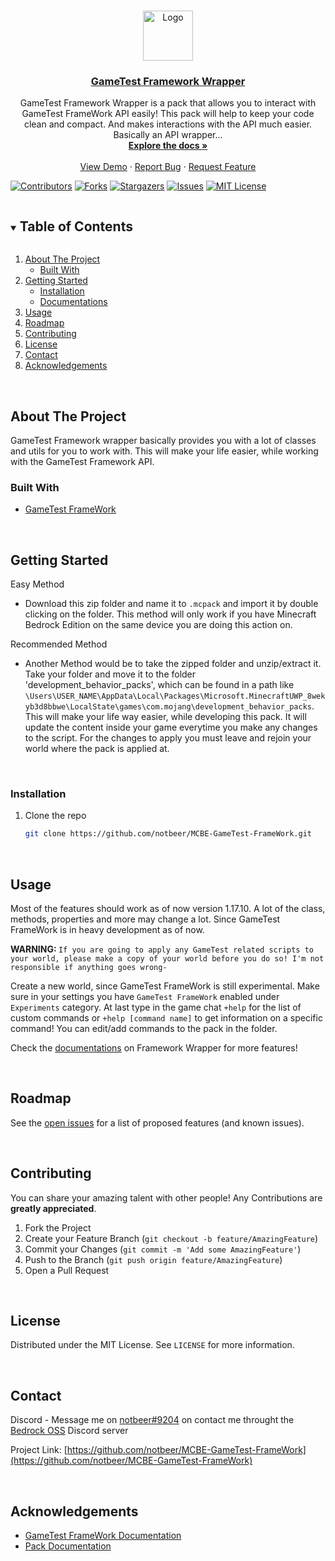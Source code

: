 <!--
This README.md template was NOT orginally created by me(notbeer)! This is a fork of:
https://github.com/othneildrew/Best-README-Template
-->


<!-- PROJECT LOGO -->
<br />
<p align="center">
<a href="https://github.com/notbeer/MCBE-GameTest-FrameWork">
    <img src="https://camo.githubusercontent.com/2cfb14ae080080e092ff1e37841ba04f7ee1ae6ac19be3503f995bf2e90c9479/68747470733a2f2f736372756d6f72672d776562736974652d70726f642e73332e616d617a6f6e6177732e636f6d2f64727570616c2f696e6c696e652d696d616765732f323031382d30392f556e6465727374616e64696e67253230616e642532304170706c79696e67253230536372756d2e706e67" alt="Logo" width="80" height="80">
  </a>
  <h3 align="center"><u>GameTest Framework Wrapper</u></h3>

  <p align="center">
    GameTest Framework Wrapper is a pack that allows you to interact with GameTest FrameWork API easily! This pack will help to keep your code clean and compact. And makes interactions with the API much easier. Basically an API wrapper...
    <br />
    <a href="https://github.com/notbeer/MCBE-GameTest-FrameWork/blob/main/DOCS/DOCS.md"><strong>Explore the docs »</strong></a>
    <br />
    <br />
    <a href="https://github.com/notbeer/MCBE-GameTest-FrameWork">View Demo</a>
    ·
    <a href="https://github.com/notbeer/MCBE-GameTest-FrameWork/issues">Report Bug</a>
    ·
    <a href="https://github.com/notbeer/MCBE-GameTest-FrameWork/issues">Request Feature</a>
  </p>
</p>

  [![Contributors][contributors-shield]][contributors-url]
  [![Forks][forks-shield]][forks-url]
  [![Stargazers][stars-shield]][stars-url]
  [![Issues][issues-shield]][issues-url]
  [![MIT License][license-shield]][license-url]

<!-- TABLE OF CONTENTS -->
<details open="open">
  <summary><h2 style="display: inline-block">Table of Contents</h2></summary>
  <ol>
    <li>
      <a href="#about-the-project">About The Project</a>
      <ul>
        <li><a href="#built-with">Built With</a></li>
      </ul>
    </li>
    <li>
      <a href="#getting-started">Getting Started</a>
      <ul>
        <li><a href="#installation">Installation</a></li>
      </ul>
      <ul>
        <li><a href="https://github.com/notbeer/MCBE-GameTest-FrameWork/blob/main/DOCS/DOCS.md">Documentations</a></li>
      </ul>
    </li>
    <li><a href="#usage">Usage</a></li>
    <li><a href="#roadmap">Roadmap</a></li>
    <li><a href="#contributing">Contributing</a></li>
    <li><a href="#license">License</a></li>
    <li><a href="#contact">Contact</a></li>
    <li><a href="#acknowledgements">Acknowledgements</a></li>
  </ol>
</details>



<!-- ABOUT THE PROJECT -->
<br />

## About The Project

  GameTest Framework wrapper basically provides you with a lot of classes and utils for you to work with. This will make your life easier, while working with the GameTest Framework API.


### Built With

* [GameTest FrameWork](https://docs.microsoft.com/en-us/minecraft/creator/scriptapi/mojang-minecraft/mojang-minecraft)



<!-- GETTING STARTED -->
<br />

## Getting Started

Easy Method
* Download this zip folder and name it to `.mcpack` and import it by double clicking on the folder. This method will only work if you have Minecraft Bedrock Edition on the same device you are doing this action on.

Recommended Method
* Another Method would be to take the zipped folder and unzip/extract it. Take your folder and move it to the folder 'development_behavior_packs', which can be found in a path like `\Users\USER_NAME\AppData\Local\Packages\Microsoft.MinecraftUWP_8wekyb3d8bbwe\LocalState\games\com.mojang\development_behavior_packs`. This will make your life way easier, while developing this pack. It will update the content inside your game everytime you make any changes to the script. For the changes to apply you must leave and rejoin your world where the pack is applied at.

<br />

### Installation

1. Clone the repo
   ```sh
   git clone https://github.com/notbeer/MCBE-GameTest-FrameWork.git
   ```
<br />

## Usage

Most of the features should work as of now version 1.17.10. A lot of the class, methods, properties and more may change a lot. Since GameTest FrameWork is in heavy development as of now. 

<strong>WARNING: </strong>`If you are going to apply any GameTest related scripts to your world, please make a copy of your world before you do so! I'm not responsible if anything goes wrong-`


Create a new world, since GameTest FrameWork is still experimental. Make sure in your settings you have `GameTest FrameWork` enabled under `Experiments` category.
At last type in the game chat `+help` for the list of custom commands or `+help [command name]` to get information on a specific command! You can edit/add commands to the pack in the folder.

Check the [documentations](https://github.com/notbeer/MCBE-GameTest-FrameWork/blob/main/DOCS/DOCS.md) on Framework Wrapper for more features!

<!-- ROADMAP -->
<br />

## Roadmap

See the [open issues](https://github.com/notbeer/MCBE-GameTest-FrameWork/issues) for a list of proposed features (and known issues).



<!-- CONTRIBUTING -->
<br />

## Contributing

You can share your amazing talent with other people! Any Contributions are **greatly appreciated**. 

1. Fork the Project
2. Create your Feature Branch (`git checkout -b feature/AmazingFeature`)
3. Commit your Changes (`git commit -m 'Add some AmazingFeature'`)
4. Push to the Branch (`git push origin feature/AmazingFeature`)
5. Open a Pull Request



<!-- LICENSE -->
<br />

## License

Distributed under the MIT License. See `LICENSE` for more information.



<!-- CONTACT -->
<br />

## Contact

Discord - Message me on [notbeer#9204](https://discordapp.com/users/606353040336748584/) on contact me throught the [Bedrock OSS](https://discord.gg/y4cnaJ9E9C) Discord server

Project Link: [https://github.com/notbeer/MCBE-GameTest-FrameWork](https://github.com/notbeer/MCBE-GameTest-FrameWork)

<br />

## Acknowledgements

* [GameTest FrameWork Documentation](https://docs.microsoft.com/en-us/minecraft/creator/scriptapi/mojang-minecraft/mojang-minecraft)
* [Pack Documentation](https://github.com/notbeer/MCBE-GameTest-FrameWork/blob/main/DOCS/DOCS.md)


[contributors-shield]: https://img.shields.io/github/contributors/notbeer/MCBE-GameTest-FrameWork.svg?style=for-the-badge
[contributors-url]: https://github.com/notbeer/MCBE-GameTest-FrameWork/graphs/contributors
[forks-shield]: https://img.shields.io/github/forks/notbeer/MCBE-GameTest-FrameWork.svg?style=for-the-badge
[forks-url]: https://github.com/notbeer/MCBE-GameTest-FrameWork/network/members
[stars-shield]: https://img.shields.io/github/stars/notbeer/MCBE-GameTest-FrameWork.svg?style=for-the-badge
[stars-url]: https://github.com/notbeer/MCBE-GameTest-FrameWork/stargazers
[issues-shield]: https://img.shields.io/github/issues/notbeer/MCBE-GameTest-FrameWork.svg?style=for-the-badge
[issues-url]: https://github.com/notbeer/MCBE-GameTest-FrameWork/issues
[license-shield]: https://img.shields.io/github/license/notbeer/MCBE-GameTest-FrameWork.svg?style=for-the-badge
[license-url]: https://github.com/notbeer/MCBE-GameTest-FrameWork/blob/main/LICENSE.txt
